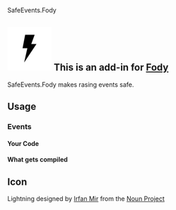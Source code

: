SafeEvents.Fody
## ![Icon](https://raw.githubusercontent.com/patrickmaurer/SafeEvents.Fody/master/Icons/package_icon.png) This is an add-in for [Fody](https://github.com/Fody/Fody/) 

SafeEvents.Fody makes rasing events safe.

## Usage

### Events

#### Your Code

#### What gets compiled

## Icon

Lightning designed by [Irfan Mir](http://www.thenounproject.com/IrfanM) from the [Noun Project](http://www.thenounproject.com)

